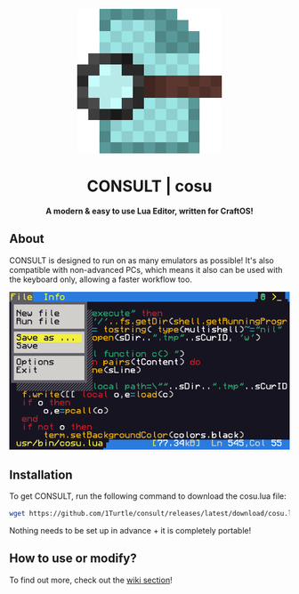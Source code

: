 <p align="center">
  <img width="260px" alt="icon" src="./docs/icon.png">
</p>

<h1 align="center">CONSULT | cosu</h1>
<b><p align="center">A modern & easy to use Lua Editor, written for CraftOS!</p></b>

About
-----
CONSULT is designed to run on as many emulators as possible! It's also compatible with non-advanced PCs, which means it also can be used with the keyboard only, allowing a faster workflow too. </br>
<p align="center"> <img alt="screenshot" src="./docs/preview.png"></p>

Installation
------------
To get CONSULT, run the following command to download the cosu.lua file:
```sh
wget https://github.com/1Turtle/consult/releases/latest/download/cosu.lua
```
Nothing needs to be set up in advance + it is completely portable!

How to use or modify?
---------------------
To find out more, check out the [wiki section](https://github.com/1Turtle/consult/wiki)!
